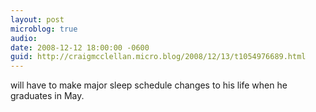 ```yaml
---
layout: post
microblog: true
audio: 
date: 2008-12-12 18:00:00 -0600
guid: http://craigmcclellan.micro.blog/2008/12/13/t1054976689.html
---
```

will have to make major sleep schedule changes to his life when he graduates in May.
